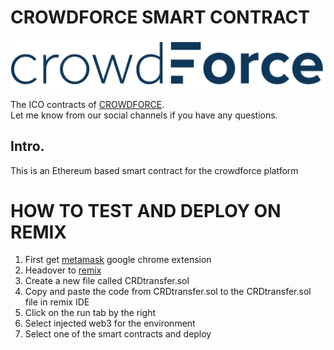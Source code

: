 # CROWDFORCE SMART CONTRACT
[![CROWDFORCE](mobile_logo_dark.svg?raw=true "CROWDFORCE")](http://crowdforce.io)


The ICO contracts of [CROWDFORCE](http://crowdforce.io).  
Let me know from our social channels if you have any questions.  


## Intro.
This is an Ethereum based smart contract for the crowdforce platform

# HOW TO TEST AND DEPLOY ON REMIX
1. First get [metamask](https://metamask.io/) google chrome extension
2. Headover to [remix](https://remix.ethereum.org)
3. Create a new file called CRDtransfer.sol
4. Copy and paste the code from CRDtransfer.sol to the CRDtransfer.sol file in remix IDE
5. Click on the run tab by the right
6. Select injected web3 for the environment
7. Select one of the smart contracts and deploy
